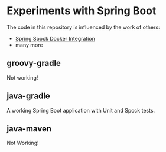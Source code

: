 # Experiments with Spring Boot

The code in this repository is influenced by the work of others:

* [Spring Spock Docker Integration](http://www.frommknecht.net/spring-spock-docker-integration/)
* many more

## groovy-gradle

Not working!

## java-gradle

A working Spring Boot application with Unit and Spock tests.

## java-maven

Not Working!
